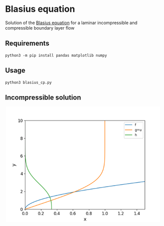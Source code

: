 # Blasius equation
Solution of the  [Blasius equation](https://en.wikipedia.org/wiki/Blasius_boundary_layer) for a laminar incompressible and compressible boundary layer flow

## Requirements
~~~~
python3 -m pip install pandas matplotlib numpy
~~~~

## Usage
~~~~
python3 blasius_cp.py
~~~~

## Incompressible solution
<p align="center">
<img src="blasius_cp.png"  align="center" width="500" />
</p>
